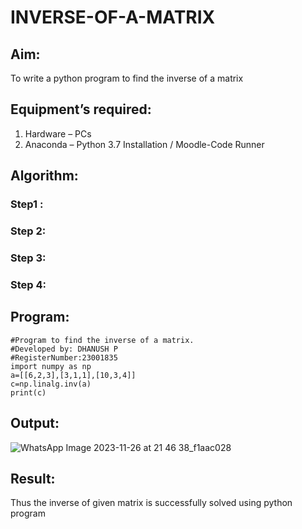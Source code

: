 # INVERSE-OF-A-MATRIX
## Aim:
To write a python program to find the inverse of a matrix
## Equipment’s required:
1. 	Hardware – PCs
2. 	Anaconda – Python 3.7 Installation / Moodle-Code Runner
## Algorithm:
### Step1 : 
### Step 2: 
### Step 3: 
### Step 4: 

## Program:
```
#Program to find the inverse of a matrix.
#Developed by: DHANUSH P
#RegisterNumber:23001835
import numpy as np
a=[[6,2,3],[3,1,1],[10,3,4]]
c=np.linalg.inv(a)
print(c)
```
## Output:
![WhatsApp Image 2023-11-26 at 21 46 38_f1aac028](https://github.com/Dhanush0143/INVERSE-OF-A-MATRIX/assets/139841924/5711fd36-9c99-401a-aa5a-2774274852a4)

## Result:
Thus the inverse of given matrix is successfully solved using python program

